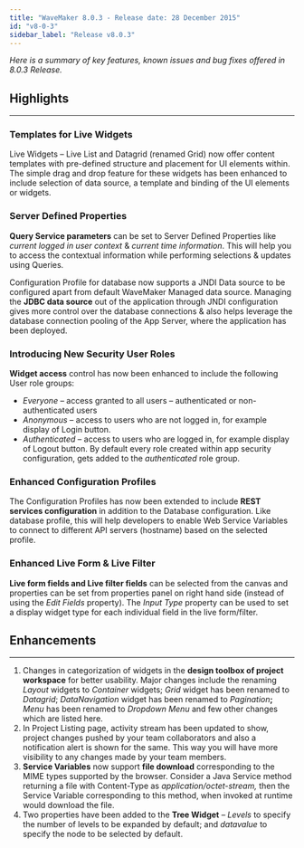 ```yaml
---
title: "WaveMaker 8.0.3 - Release date: 28 December 2015"
id: "v8-0-3"
sidebar_label: "Release v8.0.3"
---
```

*Here is a summary of key features, known issues and bug fixes offered in 8.0.3 Release.*

## Highlights
---

### Templates for Live Widgets

Live Widgets – Live List and Datagrid (renamed Grid) now offer content templates with pre-defined structure and placement for UI elements within. The simple drag and drop feature for these widgets has been enhanced to include selection of data source, a template and binding of the UI elements or widgets.

### Server Defined Properties

**Query Service parameters** can be set to Server Defined Properties like _current logged in user context_ & _current time information_. This will help you to access the contextual information while performing selections & updates using Queries.

Configuration Profile for database now supports a JNDI Data source to be configured apart from default WaveMaker Managed data source. Managing the **JDBC data source** out of the application through JNDI configuration gives more control over the database connections & also helps leverage the database connection pooling of the App Server, where the application has been deployed.

### Introducing New Security User Roles

**Widget access** control has now been enhanced to include the following User role groups:

*   _Everyone_ – access granted to all users – authenticated or non-authenticated users
*   _Anonymous_ – access to users who are not logged in, for example display of Login button.
*   _Authenticated_ – access to users who are logged in, for example display of Logout button. By default every role created within app security configuration, gets added to the _authenticated_ role group.

### Enhanced Configuration Profiles

The Configuration Profiles has now been extended to include **REST services configuration** in addition to the Database configuration. Like database profile, this will help developers to enable Web Service Variables to connect to different API servers (hostname) based on the selected profile.

### Enhanced Live Form & Live Filter

**Live form fields and Live filter fields** can be selected from the canvas and properties can be set from properties panel on right hand side (instead of using the _Edit Fields_ property). The _Input Type_  property can be used to set a display widget type for each individual field in the live form/filter.

## Enhancements
---

1.  Changes in categorization of widgets in the **design toolbox of project workspace** for better usability. Major changes include the renaming _Layout_ widgets to _Container_ widgets; _Grid_ widget has been renamed to _Datagrid_; _DataNavigation_ widget has been renamed to _Pagination_**;** _Menu_ has been renamed to _Dropdown Menu_ and few other changes which are listed here.
2.  In Project Listing page, activity stream has been updated to show, project changes pushed by your team collaborators and also a notification alert is shown for the same. This way you will have more visibility to any changes made by your team members.
3.  **Service Variables** now support **file download** corresponding to the MIME types supported by the browser. Consider a Java Service method returning a file with Content-Type as _application/octet-stream,_ then the Service Variable corresponding to this method, when invoked at runtime would download the file.
4.  Two properties have been added to the **Tree Widget** – _Levels_ to specify the number of levels to be expanded by default; and _datavalue_ to specify the node to be selected by default.